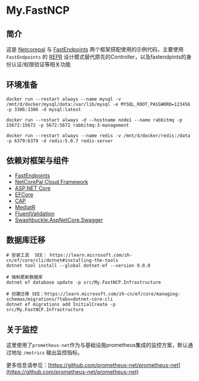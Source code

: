 # My.FastNCP

## 简介

这是 [Netcorepal](https://github.com/netcorepal/netcorepal-cloud-framework) 与 [FastEndpoints](https://github.com/FastEndpoints/FastEndpoints) 两个框架搭配使用的示例代码，主要使用 `FastEndpoints` 的 [REPR](https://deviq.com/design-patterns/repr-design-pattern) 设计模式替代原先的Controller，以及fastendpints的身份认证/权限验证等相关功能

## 环境准备

```
docker run --restart always --name mysql -v /mnt/d/docker/mysql/data:/var/lib/mysql -e MYSQL_ROOT_PASSWORD=123456 -p 3306:3306 -d mysql:latest

docker run --restart always -d --hostname node1 --name rabbitmq -p 15672:15672 -p 5672:5672 rabbitmq:3-management

docker run --restart always --name redis -v /mnt/d/docker/redis:/data -p 6379:6379 -d redis:5.0.7 redis-server

```

## 依赖对框架与组件
+ [FastEndpoints](https://github.com/FastEndpoints/FastEndpoints)
+ [NetCorePal Cloud Framework](https://github.com/netcorepal/netcorepal-cloud-framework)
+ [ASP.NET Core](https://github.com/dotnet/aspnetcore)
+ [EFCore](https://github.com/dotnet/efcore)
+ [CAP](https://github.com/dotnetcore/CAP)
+ [MediatR](https://github.com/jbogard/MediatR)
+ [FluentValidation](https://docs.fluentvalidation.net/en/latest)
+ [Swashbuckle.AspNetCore.Swagger](https://github.com/domaindrivendev/Swashbuckle.AspNetCore)

## 数据库迁移

```shell
# 安装工具  SEE： https://learn.microsoft.com/zh-cn/ef/core/cli/dotnet#installing-the-tools
dotnet tool install --global dotnet-ef --version 9.0.0

# 强制更新数据库
dotnet ef database update -p src/My.FastNCP.Infrastructure 

# 创建迁移 SEE：https://learn.microsoft.com/zh-cn/ef/core/managing-schemas/migrations/?tabs=dotnet-core-cli
dotnet ef migrations add InitialCreate -p src/My.FastNCP.Infrastructure 
```

## 关于监控

这里使用了`prometheus-net`作为与基础设施prometheus集成的监控方案，默认通过地址 `/metrics` 输出监控指标。

更多信息请参见：[https://github.com/prometheus-net/prometheus-net](https://github.com/prometheus-net/prometheus-net)
